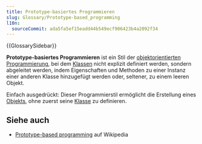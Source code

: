 ```yaml
---
title: Prototype-basiertes Programmieren
slug: Glossary/Prototype-based_programming
l10n:
  sourceCommit: ada5fa5ef15eadd44b549ecf906423b4a2092f34
---
```


{{GlossarySidebar}}

**Prototype-basiertes Programmieren** ist ein Stil der [objektorientierten Programmierung](/de/docs/Glossary/OOP), bei dem [Klassen](/de/docs/Glossary/Class) nicht explizit definiert werden, sondern abgeleitet werden, indem Eigenschaften und Methoden zu einer Instanz einer anderen Klasse hinzugefügt werden oder, seltener, zu einem leeren Objekt.

Einfach ausgedrückt: Dieser Programmierstil ermöglicht die Erstellung eines [Objekts](/de/docs/Glossary/Object), ohne zuerst seine [Klasse](/de/docs/Glossary/Class) zu definieren.

## Siehe auch

- [Prototype-based programming](https://en.wikipedia.org/wiki/Prototype-based_programming) auf Wikipedia
